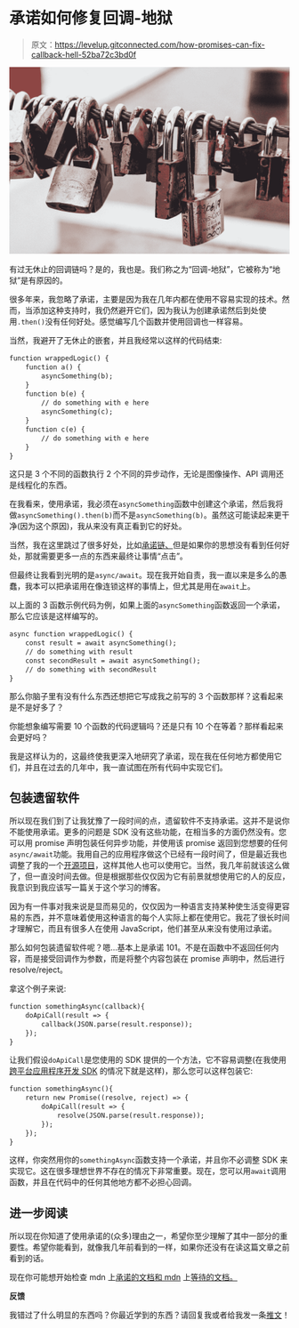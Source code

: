 # 承诺如何修复回调-地狱

> 原文：<https://levelup.gitconnected.com/how-promises-can-fix-callback-hell-52ba72c3bd0f>

![](img/c804cd18795af78658d7bec756e548dc.png)

有过无休止的回调链吗？是的，我也是。我们称之为“回调-地狱”，它被称为“地狱”是有原因的。

很多年来，我忽略了承诺，主要是因为我在几年内都在使用不容易实现的技术。然而，当添加这种支持时，我仍然避开它们，因为我认为创建承诺然后到处使用`.then()`没有任何好处。感觉编写几个函数并使用回调也一样容易。

当然，我避开了无休止的嵌套，并且我经常以这样的代码结束:

```
function wrappedLogic() {
    function a() {
        asyncSomething(b);
    }
    function b(e) {
        // do something with e here
        asyncSomething(c);
    }
    function c(e) {
        // do something with e here
    }
}
```

这只是 3 个不同的函数执行 2 个不同的异步动作，无论是图像操作、API 调用还是线程化的东西。

在我看来，使用承诺，我必须在`asyncSomething`函数中创建这个承诺，然后我将做`asyncSomething().then(b)`而不是`asyncSomething(b)`。虽然这可能读起来更干净(因为这个原因)，我从来没有真正看到它的好处。

当然，我在这里跳过了很多好处，比如[承诺链、](https://javascript.info/promise-chaining)但是如果你的思想没有看到任何好处，那就需要更多一点的东西来最终让事情“点击”。

但最终让我看到光明的是`async/await`。现在我开始自责，我一直以来是多么的愚蠢，我本可以把承诺用在像连锁这样的事情上，但尤其是用在`await`上。

以上面的 3 函数示例代码为例，如果上面的`asyncSomething`函数返回一个承诺，那么它应该是这样编写的。

```
async function wrappedLogic() {
    const result = await asyncSomething();
    // do something with result
    const secondResult = await asyncSomething();
    // do something with secondResult
}
```

那么你脑子里有没有什么东西还想把它写成我之前写的 3 个函数那样？这看起来是不是好多了？

你能想象编写需要 10 个函数的代码逻辑吗？还是只有 10 个在等着？那样看起来会更好吗？

我是这样认为的，这最终使我更深入地研究了承诺，现在我在任何地方都使用它们，并且在过去的几年中，我一直试图在所有代码中实现它们。

## 包装遗留软件

所以现在我们到了让我犹豫了一段时间的点，遗留软件不支持承诺。这并不是说你不能使用承诺。更多的问题是 SDK 没有这些功能，在相当多的方面仍然没有。您可以用 promise 声明包装任何异步功能，并使用该 promise 返回到您想要的任何`async/await`功能。我用自己的应用程序做这个已经有一段时间了，但是最近我也调整了我的一个[开源项目](https://github.com/Topener/XHR)，这样其他人也可以使用它。当然，我几年前就该这么做了，但一直没时间去做。但是根据那些仅仅因为它有前景就想使用它的人的反应，我意识到我应该写一篇关于这个学习的博客。

因为有一件事对我来说是显而易见的，仅仅因为一种语言支持某种使生活变得更容易的东西，并不意味着使用这种语言的每个人实际上都在使用它。我花了很长时间才理解它，而且有很多人在使用 JavaScript，他们甚至从来没有使用过承诺。

那么如何包装遗留软件呢？嗯…基本上是承诺 101。不是在函数中不返回任何内容，而是接受回调作为参数，而是将整个内容包装在 promise 声明中，然后进行 resolve/reject。

拿这个例子来说:

```
function somethingAsync(callback){
    doApiCall(result => {
        callback(JSON.parse(result.response));
    });
}
```

让我们假设`doApiCall`是您使用的 SDK 提供的一个方法，它不容易调整(在我使用[跨平台应用程序开发 SDK](https://titaniumsdk.com/api/titanium/network/httpclient.html) 的情况下就是这样)，那么您可以这样包装它:

```
function somethingAsync(){
    return new Promise((resolve, reject) => {
        doApiCall(result => {
            resolve(JSON.parse(result.response));
        });
    });
}
```

这样，你突然用你的`somethingAsync`函数支持一个承诺，并且你不必调整 SDK 来实现它。这在很多理想世界不存在的情况下非常重要。现在，您可以用`await`调用函数，并且在代码中的任何其他地方都不必担心回调。

## 进一步阅读

所以现在你知道了使用承诺的(众多)理由之一，希望你至少理解了其中一部分的重要性。希望你能看到，就像我几年前看到的一样，如果你还没有在读这篇文章之前看到的话。

现在你可能想开始检查 mdn 上[承诺的文档和 mdn](https://developer.mozilla.org/en-US/docs/Web/JavaScript/Reference/Global_Objects/Promise) 上[等待的文档。](https://developer.mozilla.org/en-US/docs/Web/JavaScript/Reference/Operators/await)

**反馈**

我错过了什么明显的东西吗？你最近学到的东西？请回复我或者给我发一条[推文](https://twitter.com/wraldpyk)！